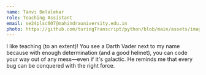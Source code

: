 ```yaml
---
name: Tanvi Belalekar
role: Teaching Assistant
email: se24plsc007@mahindrauniversity.edu.in
photo: https://github.com/turingTranscript/python/blob/main/assets/images/tanvi.jpeg
---
```

I like teaching (to an extent)! You see a Darth Vader next to my name because with enough determination (and a good helmet), you can code your way out of any mess—even if it's galactic. He reminds me that every bug can be conquered with the right force.
